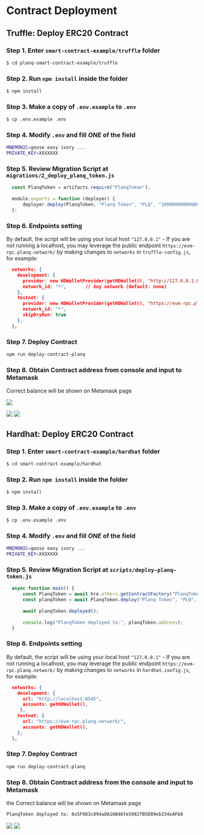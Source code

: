 # Contract Deployment

## Truffle: Deploy ERC20 Contract

### Step 1. Enter `smart-contract-example/truffle` folder

```bash
$ cd planq-smart-contract-example/truffle
```

### Step 2. Run `npm install` inside the folder

```bash
$ npm install
```

### Step 3. Make a copy of `.env.example` to `.env`

```bash
$ cp .env.example .env
```

### Step 4. Modify `.env` and fill _ONE_ of the field

```bash
MNEMONIC=goose easy ivory ...
PRIVATE_KEY=XXXXXXX
```

### Step 5. Review Migration Script at `migrations/2_deploy_planq_token.js`

```javascript
  const PlanqToken = artifacts.require("PlanqToken");
  
  module.exports = function (deployer) {
      deployer.deploy(PlanqToken, "Planq Token", "PLQ", "1000000000000000000000000");
  };
```

### Step 6. Endpoints setting

By default, the script will be using your local host `"127.0.0.1"` - If you are not running a localhost, you may leverage the public endpoint `https://evm-rpc.planq.network/` by making changes to `networks` in `truffle-config.js`, for example:

```json
  networks: {
    development: {
      provider: new HDWalletProvider(getHDWallet(), "http://127.0.0.1:8545"), // TODO
      network_id: "*",       // Any network (default: none)
    },
    testnet: {
      provider: new HDWalletProvider(getHDWallet(), "https://evm-rpc.planq.network/"), // TODO
      network_id: "*",
      skipDryRun: true
    },
  },
```

### Step 7. Deploy Contract

```bash
npm run deploy-contract-planq
```

### Step 8. Obtain Contract address from console and input to Metamask

Correct balance will be shown on Metamask page

![](../../.gitbook/assets/truffle\_deploy\_contract\_address.png)

![](../../.gitbook/assets/metamask\_add\_tokens.png) ![](../../.gitbook/assets/metamask\_add\_token\_success.png)

## Hardhat: Deploy ERC20 Contract

### Step 1. Enter `smart-contract-example/hardhat` folder

```bash
$ cd smart-contract-example/hardhat
```

### Step 2. Run `npm install` inside the folder

```bash
$ npm install
```

### Step 3. Make a copy of `.env.example` to `.env`

```bash
$ cp .env.example .env
```

### Step 4. Modify `.env` and fill _ONE_ of the field

```bash
MNEMONIC=goose easy ivory ...
PRIVATE_KEY=XXXXXXX
```

### Step 5. Review Migration Script at `scripts/deploy-planq-token.js`

```javascript
  async function main() {
      const PlanqToken = await hre.ethers.getContractFactory("PlanqToken");
      const planqToken = await PlanqToken.deploy("Planq Token", "PLQ", "1000000000000000000000000");
  
      await planqToken.deployed();
  
      console.log("PlanqToken deployed to:", planqToken.address);
  }
```

### Step 6. Endpoints setting

By default, the script will be using your local host `"127.0.0.1"` - If you are not running a localhost, you may leverage the public endpoint `https://evm-rpc.planq.network/` by making changes to `networks` in `hardhat.config.js`, for example:

```json
  networks: {
    development: {
      url: "http://localhost:8545",
      accounts: getHDWallet(),
     },
    testnet: {
      url: "https://evm-rpc.planq.network/",
      accounts: getHDWallet(),
    },
  },
```

### Step 7. Deploy Contract

```bash
npm run deploy-contract-planq
```

### Step 8. Obtain Contract address from the console and input to Metamask

the Correct balance will be shown on Metamask page

```bash
PlanqToken deployed to: 0x5F803c894a0A16B46fe5982fB5D89eb334eAF68
```

![](../../.gitbook/assets/metamask\_add\_tokens.png) ![](../../.gitbook/assets/metamask\_add\_token\_success.png)
